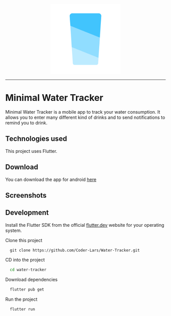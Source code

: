 <!-- Logo -->
<p align="center">
  <img width="220" src="/assets/images/icons/icon_transparent.png">
</p>

---

# Minimal Water Tracker

Minimal Water Tracker is a mobile app to track your water consumption. It allows you to enter many different kind of drinks and to send notifications to remind you to drink.

## Technologies used

This project uses Flutter.

## Download

You can download the app for android [here](https://play.google.com/store/apps/details?id=com.lars.minimalwatertracker)

## Screenshots

## Development

Install the Flutter SDK from the official [flutter.dev](https://docs.flutter.dev/get-started/install) website for your operating system.

Clone this project

```
  git clone https://github.com/Coder-Lars/Water-Tracker.git
```

CD into the project

```bash
  cd water-tracker
```

Download dependencies

```bash
  flutter pub get
```

Run the project

```bash
  flutter run
```
